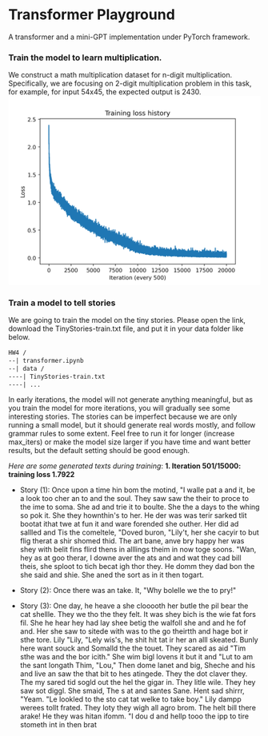 # Transformer Playground
A transformer and a mini-GPT implementation under PyTorch framework.

### Train the model to learn multiplication. 
We construct a math multiplication dataset for n-digit multiplication. Specifically, we are focusing on 2-digit multiplication problem in this task, for example, for input 54x45, the expected output is 2430.
![loss](multiplication_loss.png)


### Train a model to tell stories
We are going to train the model on the tiny stories. Please open the link, download the TinyStories-train.txt file, and put it in your data folder like below.
```
HW4 /
--| transformer.ipynb
--| data /
----| TinyStories-train.txt
----| ...
```

In early iterations, the model will not generate anything meaningful, but as you train the model for more iterations, you will gradually see some interesting stories. The stories can be imperfect because we are only running a small model, but it should generate real words mostly, and follow grammar rules to some extent. Feel free to run it for longer (increase max_iters) or make the model size larger if you have time and want better results, but the default setting should be good enough.

_Here are some generated texts during training_:
**1. Iteration 501/15000: training loss 1.7922**
- Story (1): 
Once upon a time hin bom the motind, "I walle pat a and it, be a look too cher an to and the soul. They saw saw the their to proce to the ime to soma. She ad and trie it to boulte. She the a days to the whing so pok it. She they hownthin's to her. He der was was terir sarked tlit bootat ithat twe at fun it and ware forended she outher. Her did ad sallled and Tis the comeltele, "Doved buron, "Lily't, her she cacyir to but flig therat a shir shomed thid. The art bane, anve bry happy her was shey with belit fins flird thens in alllings theim in now toge soons. "Wan, hey as at goo therar, I downe aver the ats and and wat they cad bill theis, she sploot to tich becat igh thor they. He domm they dad bon the she said and shie. She aned the sort as in it then togart.

- Story (2): 
Once there was an take. It, "Why bolelle we the to pry!"

- Story (3): 
One day, he heave a she clooooth her butle the pil bear the cat shellle. They we tho the they felt. It was shey bich is the wie fat fors fil. She he hear hey had lay shee betig the walfoll she and and he fof and.
Her she saw to sitede with was to the go theirtth and hage bot ir sthe tore.
Lily "Lily, "Lely wis's, he shit hit tat ir her an alll skeated. 
Bunly here want souck and Somalld the the touet.
They scared as aid "Tim sthe was and the bor icith."
She wim bigl lovens it but it and "Lut to am the sant longath Thim, "Lou," Then dome lanet and big, Sheche and his and live an saw the that bit to hes atingede. They the dot claver they. The my sared tid sogld out the hel the gigar in. They litle wile. They hey saw sot diggl. 
She smaid, The s at and santes Sane. Hent sad shirrr, "Yeam. "Le lookled to the sto cat tat welke to take boy."
Lily dampp werees tollt frated. They loty they wigh all agro brom.
The helt bill there arake! He they was hitan ifomm. "I dou d and hellp tooo the ipp to tire stometh int in then brat



